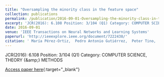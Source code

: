 ```yaml
---
title: "Oversampling the minority class in the feature space"
collection: publications
permalink: /publication/2016-09-01-Oversampling-the-minority-class-in-the-feature-space
excerpt: 'JCR(2016): 6.108 Position: 3/104 (Q1) Category: COMPUTER SCIENCE, THEORY {\&amp;} METHODS'
date: 2016-09-01
venue: 'IEEE Transactions on Neural Networks and Learning Systems'
paperurl: 'http://ieeexplore.ieee.org/document/7222438/'
citation: ' María Pérez-Ortiz,  Pedro Antonio Gutiérrez,  Peter Tino,  César Hervás-Martínez, &quot;Oversampling the minority class in the feature space.&quot; IEEE Transactions on Neural Networks and Learning Systems, Vol. 27(9), 2016, pp.1947--1961.'
---
```

JCR(2016): 6.108 Position: 3/104 (Q1) Category: COMPUTER SCIENCE, THEORY {\&amp;} METHODS

[Access paper here](http://ieeexplore.ieee.org/document/7222438/){:target="_blank"}
